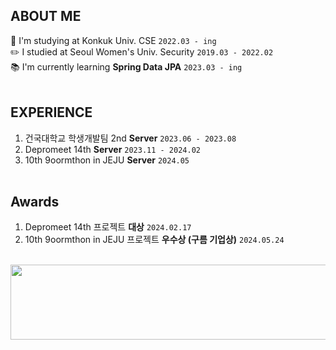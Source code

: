 ## ABOUT ME
🏫 I'm studying at Konkuk Univ. CSE `2022.03 - ing`
<br>
✏️ I studied at Seoul Women's Univ. Security `2019.03 - 2022.02`
<br>
📚 I'm currently learning **Spring Data JPA** `2023.03 - ing`
<br><br>

## EXPERIENCE
1. 건국대학교 학생개발팀 2nd **Server** `2023.06 - 2023.08`
2. Depromeet 14th **Server** `2023.11 - 2024.02`
3. 10th 9oormthon in JEJU **Server** `2024.05`
<br><br>

## Awards
1. Depromeet 14th 프로젝트 **대상** `2024.02.17`
2. 10th 9oormthon in JEJU 프로젝트 **우수상 (구름 기업상)** `2024.05.24`
<br>
<a href="https://github.com/devxb/gitanimals">
  <img src="https://render.gitanimals.org/lines/Ji-soo708?pet-id=1" width="1000" height="120"/>
</a>
